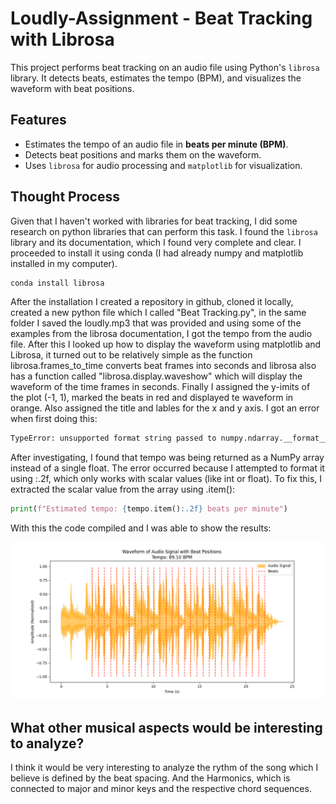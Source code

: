 # Loudly-Assignment - Beat Tracking with Librosa

This project performs beat tracking on an audio file using Python's `librosa` library. 
It detects beats, estimates the tempo (BPM), and visualizes the waveform with beat positions.

## Features
- Estimates the tempo of an audio file in **beats per minute (BPM)**.
- Detects beat positions and marks them on the waveform.
- Uses `librosa` for audio processing and `matplotlib` for visualization.


## Thought Process
Given that I haven't worked with libraries for beat tracking, I did some research on python libraries that can perform this task.
I found the `librosa` library and its documentation, which I found very complete and clear.
I proceeded to install it using conda (I had already numpy and matplotlib installed in my computer).

```sh
conda install librosa
```

After the installation I created a repository in github, cloned it locally, created a new python file which I called "Beat Tracking.py", in the same folder I saved the loudly.mp3
that was provided and using some of the examples from the librosa documentation, I got the tempo from the audio file.
After this I looked up how to display the waveform using matplotlib and Librosa, it turned out to be relatively simple as the function librosa.frames_to_time converts beat frames into seconds
and librosa also has a function called "librosa.display.waveshow" which will display the waveform of the time frames in seconds.
Finally I assigned the y-imits of the plot (-1, 1), marked the beats in red and displayed te waveform in orange. Also assigned the title and lables for the x and y axis.
I got an error when first doing this:

```sh
TypeError: unsupported format string passed to numpy.ndarray.__format__
```

After investigating, I found that tempo was being returned as a NumPy array instead of a single float. The error occurred because I attempted to format it using :.2f, which only works with scalar values (like int or float).
To fix this, I extracted the scalar value from the array using .item():

```python
print(f"Estimated tempo: {tempo.item():.2f} beats per minute")
```

With this the code compiled and I was able to show the results:

![Waveform Visualization](Waveform_plot.png)


## What other musical aspects would be interesting to analyze?
I think it would be very interesting to analyze the rythm of the song which I believe is defined by the beat spacing.
And the Harmonics, which is connected to major and minor keys and the respective chord sequences.
